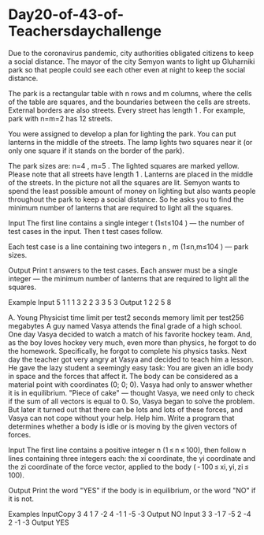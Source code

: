 # Day20-of-43-of-Teachersdaychallenge

Due to the coronavirus pandemic, city authorities obligated citizens to keep a social distance. The mayor of the city Semyon wants to light up Gluharniki park so that people could see each other even at night to keep the social distance.

The park is a rectangular table with n
 rows and m
 columns, where the cells of the table are squares, and the boundaries between the cells are streets. External borders are also streets. Every street has length 1
. For example, park with n=m=2
 has 12
 streets.

You were assigned to develop a plan for lighting the park. You can put lanterns in the middle of the streets. The lamp lights two squares near it (or only one square if it stands on the border of the park).

The park sizes are: n=4
, m=5
. The lighted squares are marked yellow. Please note that all streets have length 1
. Lanterns are placed in the middle of the streets. In the picture not all the squares are lit.
Semyon wants to spend the least possible amount of money on lighting but also wants people throughout the park to keep a social distance. So he asks you to find the minimum number of lanterns that are required to light all the squares.

Input
The first line contains a single integer t
 (1≤t≤104
) — the number of test cases in the input. Then t
 test cases follow.

Each test case is a line containing two integers n
, m
 (1≤n,m≤104
) — park sizes.

Output
Print t
 answers to the test cases. Each answer must be a single integer — the minimum number of lanterns that are required to light all the squares.

Example
Input
5
1 1
1 3
2 2
3 3
5 3
Output
1
2
2
5
8


A. Young Physicist
time limit per test2 seconds
memory limit per test256 megabytes
A guy named Vasya attends the final grade of a high school. One day Vasya decided to watch a match of his favorite hockey team. And, as the boy loves hockey very much, even more than physics, he forgot to do the homework. Specifically, he forgot to complete his physics tasks. Next day the teacher got very angry at Vasya and decided to teach him a lesson. He gave the lazy student a seemingly easy task: You are given an idle body in space and the forces that affect it. The body can be considered as a material point with coordinates (0; 0; 0). Vasya had only to answer whether it is in equilibrium. "Piece of cake" — thought Vasya, we need only to check if the sum of all vectors is equal to 0. So, Vasya began to solve the problem. But later it turned out that there can be lots and lots of these forces, and Vasya can not cope without your help. Help him. Write a program that determines whether a body is idle or is moving by the given vectors of forces.

Input
The first line contains a positive integer n (1 ≤ n ≤ 100), then follow n lines containing three integers each: the xi coordinate, the yi coordinate and the zi coordinate of the force vector, applied to the body ( - 100 ≤ xi, yi, zi ≤ 100).

Output
Print the word "YES" if the body is in equilibrium, or the word "NO" if it is not.

Examples
InputCopy
3
4 1 7
-2 4 -1
1 -5 -3
Output
NO
Input
3
3 -1 7
-5 2 -4
2 -1 -3
Output
YES
